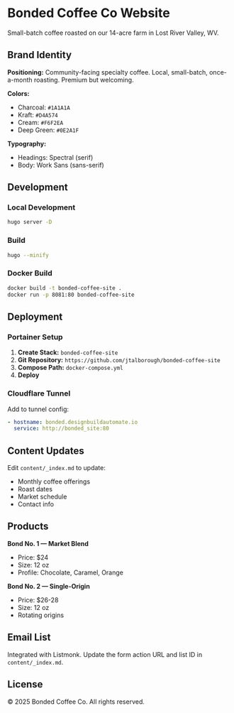 # Bonded Coffee Co Website

Small-batch coffee roasted on our 14-acre farm in Lost River Valley, WV.

## Brand Identity

**Positioning:** Community-facing specialty coffee. Local, small-batch, once-a-month roasting. Premium but welcoming.

**Colors:**
- Charcoal: `#1A1A1A`
- Kraft: `#D4A574`
- Cream: `#F6F2EA`
- Deep Green: `#0E2A1F`

**Typography:**
- Headings: Spectral (serif)
- Body: Work Sans (sans-serif)

## Development

### Local Development
```bash
hugo server -D
```

### Build
```bash
hugo --minify
```

### Docker Build
```bash
docker build -t bonded-coffee-site .
docker run -p 8081:80 bonded-coffee-site
```

## Deployment

### Portainer Setup

1. **Create Stack:** `bonded-coffee-site`
2. **Git Repository:** `https://github.com/jtalborough/bonded-coffee-site`
3. **Compose Path:** `docker-compose.yml`
4. **Deploy**

### Cloudflare Tunnel

Add to tunnel config:
```yaml
- hostname: bonded.designbuildautomate.io
  service: http://bonded_site:80
```

## Content Updates

Edit `content/_index.md` to update:
- Monthly coffee offerings
- Roast dates
- Market schedule
- Contact info

## Products

**Bond No. 1 — Market Blend**
- Price: $24
- Size: 12 oz
- Profile: Chocolate, Caramel, Orange

**Bond No. 2 — Single-Origin**
- Price: $26-28
- Size: 12 oz
- Rotating origins

## Email List

Integrated with Listmonk. Update the form action URL and list ID in `content/_index.md`.

## License

© 2025 Bonded Coffee Co. All rights reserved.
